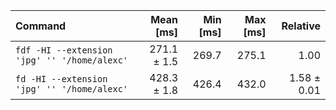 | Command | Mean [ms] | Min [ms] | Max [ms] | Relative |
|:---|---:|---:|---:|---:|
| `fdf -HI --extension 'jpg' '' '/home/alexc'` | 271.1 ± 1.5 | 269.7 | 275.1 | 1.00 |
| `fd -HI --extension 'jpg' '' '/home/alexc'` | 428.3 ± 1.8 | 426.4 | 432.0 | 1.58 ± 0.01 |
